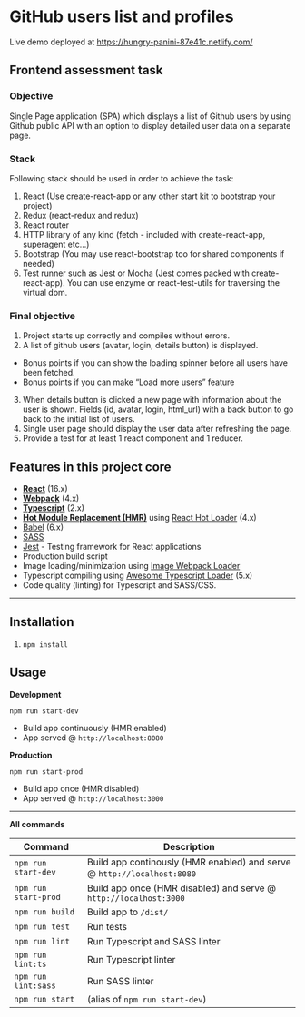 # GitHub users list and profiles

Live demo deployed at https://hungry-panini-87e41c.netlify.com/

## Frontend assessment task

### Objective

Single Page application (SPA) which displays a list of Github users by using Github public
API with an option to display detailed user data on a separate page.

### Stack

Following stack should be used in order to achieve the task:

1. React (Use create-react-app or any other start kit to bootstrap your project)
2. Redux (react-redux and redux)
3. React router
4. HTTP library of any kind (fetch - included with create-react-app, superagent etc...)
5. Bootstrap (You may use react-bootstrap too for shared components if needed)
6. Test runner such as Jest or Mocha (Jest comes packed with create-react-app). You
can use enzyme or react-test-utils for traversing the virtual dom.

### Final objective
1. Project starts up correctly and compiles without errors.
2. A list of github users (avatar, login, details button) is displayed.
  * Bonus points if you can show the loading spinner before all users have been
fetched.
  * Bonus points if you can make “Load more users” feature
3. When details button is clicked a new page with information about the user is shown.
Fields (id, avatar, login, html_url) with a back button to go back to the initial list of
users.
4. Single user page should display the user data after refreshing the page.
5. Provide a test for at least 1 react component and 1 reducer.

## Features in this project core

* **[React](https://facebook.github.io/react/)** (16.x)
* **[Webpack](https://webpack.js.org/)** (4.x)
* **[Typescript](https://www.typescriptlang.org/)** (2.x)
* **[Hot Module Replacement (HMR)](https://webpack.js.org/concepts/hot-module-replacement/)** using [React Hot Loader](https://github.com/gaearon/react-hot-loader) (4.x)
* [Babel](http://babeljs.io/) (6.x)
* [SASS](http://sass-lang.com/)
* [Jest](https://facebook.github.io/jest/) - Testing framework for React applications
* Production build script
* Image loading/minimization using [Image Webpack Loader](https://github.com/tcoopman/image-webpack-loader)
* Typescript compiling using [Awesome Typescript Loader](https://github.com/s-panferov/awesome-typescript-loader) (5.x)
* Code quality (linting) for Typescript and SASS/CSS.

---

## Installation
1. `npm install`

## Usage
**Development**

`npm run start-dev`

* Build app continuously (HMR enabled)
* App served @ `http://localhost:8080` 

**Production**

`npm run start-prod`

* Build app once (HMR disabled)
* App served @ `http://localhost:3000`

---

**All commands**

Command | Description
--- | ---
`npm run start-dev` | Build app continously (HMR enabled) and serve @ `http://localhost:8080`
`npm run start-prod` | Build app once (HMR disabled) and serve @ `http://localhost:3000`
`npm run build` | Build app to `/dist/` 
`npm run test` | Run tests
`npm run lint` | Run Typescript and SASS linter
`npm run lint:ts` | Run Typescript linter
`npm run lint:sass` | Run SASS linter
`npm run start` | (alias of `npm run start-dev`)

